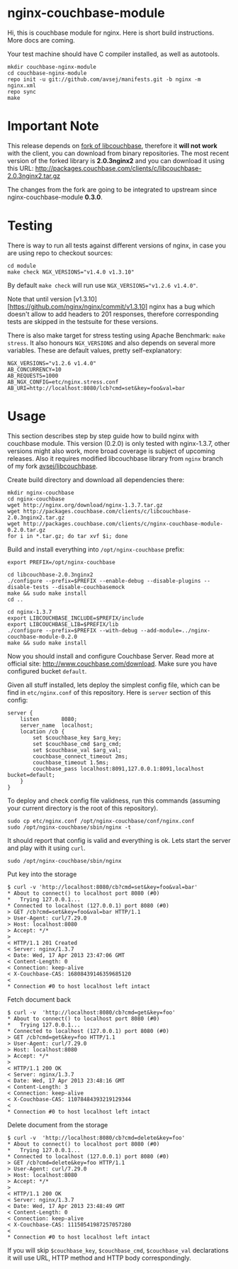 # nginx-couchbase-module

Hi, this is couchbase module for nginx. Here is short build
instructions. More docs are coming.

Your test machine should have C compiler installed, as well as
autotools.

    mkdir couchbase-nginx-module
    cd couchbase-nginx-module
    repo init -u git://github.com/avsej/manifests.git -b nginx -m nginx.xml
    repo sync
    make

# Important Note

This release depends on [fork of libcouchbase][1], therefore it **will
not work** with the client, you can download from binary repositories.
The most recent version of the forked library is **2.0.3nginx2** and
you can download it using this URL:
http://packages.couchbase.com/clients/c/libcouchbase-2.0.3nginx2.tar.gz

The changes from the fork are going to be integrated to upstream since
nginx-couchbase-module **0.3.0**.

# Testing

There is way to run all tests against different versions of nginx, in
case you are using repo to checkout sources:

    cd module
    make check NGX_VERSIONS="v1.4.0 v1.3.10"

By default `make check` will run use `NGX_VERSIONS="v1.2.6 v1.4.0"`.

Note that until version [v1.3.10][https://github.com/nginx/nginx/commit/v1.3.10]
nginx has a bug which doesn't allow to add headers to 201 responses,
therefore corresponding tests are skipped in the testsuite for these
versions.

There is also make target for stress testing using Apache Benchmark:
`make stress`. It also honours `NGX_VERSIONS` and also depends on
several more variables. These are default values, pretty
self-explanatory:

    NGX_VERSIONS="v1.2.6 v1.4.0"
    AB_CONCURRENCY=10
    AB_REQUESTS=1000
    AB_NGX_CONFIG=etc/nginx.stress.conf
    AB_URI=http://localhost:8080/lcb?cmd=set&key=foo&val=bar

# Usage

This section describes step by step guide how to build nginx with
couchbase module. This version (0.2.0) is only tested with
nginx-1.3.7, other versions might also work, more broad coverage is
subject of upcoming releases. Also it requires modified libcouchbase
library from `nginx` branch of my fork [avsej/libcouchbase][1].

Create build directory and download all dependencies there:

    mkdir nginx-couchbase
    cd nginx-couchbase
    wget http://nginx.org/download/nginx-1.3.7.tar.gz
    wget http://packages.couchbase.com/clients/c/libcouchbase-2.0.3nginx2.tar.gz
    wget http://packages.couchbase.com/clients/c/nginx-couchbase-module-0.2.0.tar.gz
    for i in *.tar.gz; do tar xvf $i; done

Build and install everything into `/opt/nginx-couchbase` prefix:

    export PREFIX=/opt/nginx-couchbase

    cd libcouchbase-2.0.3nginx2
    ./configure --prefix=$PREFIX --enable-debug --disable-plugins --disable-tests --disable-couchbasemock
    make && sudo make install
    cd ..

    cd nginx-1.3.7
    export LIBCOUCHBASE_INCLUDE=$PREFIX/include
    export LIBCOUCHBASE_LIB=$PREFIX/lib
    ./configure --prefix=$PREFIX --with-debug --add-module=../nginx-couchbase-module-0.2.0
    make && sudo make install

Now you should install and configure Couchbase Server. Read more at
official site: http://www.couchbase.com/download. Make sure you have
configured bucket `default`.

Given all stuff installed, lets deploy the simplest config file,
which can be find in `etc/nginx.conf` of this repository. Here is
`server` section of this config:

    server {
        listen       8080;
        server_name  localhost;
        location /cb {
            set $couchbase_key $arg_key;
            set $couchbase_cmd $arg_cmd;
            set $couchbase_val $arg_val;
            couchbase_connect_timeout 2ms;
            couchbase_timeout 1.5ms;
            couchbase_pass localhost:8091,127.0.0.1:8091,localhost bucket=default;
        }
    }

To deploy and check config file validness, run this commands (assuming
your current directory is the root of this repository).

    sudo cp etc/nginx.conf /opt/nginx-couchbase/conf/nginx.conf
    sudo /opt/nginx-couchbase/sbin/nginx -t

It should report that config is valid and everything is ok. Lets start
the server and play with it using `curl`.

    sudo /opt/nginx-couchbase/sbin/nginx

Put key into the storage

    $ curl -v 'http://localhost:8080/cb?cmd=set&key=foo&val=bar'
    * About to connect() to localhost port 8080 (#0)
    *   Trying 127.0.0.1...
    * Connected to localhost (127.0.0.1) port 8080 (#0)
    > GET /cb?cmd=set&key=foo&val=bar HTTP/1.1
    > User-Agent: curl/7.29.0
    > Host: localhost:8080
    > Accept: */*
    >
    < HTTP/1.1 201 Created
    < Server: nginx/1.3.7
    < Date: Wed, 17 Apr 2013 23:47:06 GMT
    < Content-Length: 0
    < Connection: keep-alive
    < X-Couchbase-CAS: 16808439146359685120
    <
    * Connection #0 to host localhost left intact

Fetch document back

    $ curl -v  'http://localhost:8080/cb?cmd=get&key=foo'
    * About to connect() to localhost port 8080 (#0)
    *   Trying 127.0.0.1...
    * Connected to localhost (127.0.0.1) port 8080 (#0)
    > GET /cb?cmd=get&key=foo HTTP/1.1
    > User-Agent: curl/7.29.0
    > Host: localhost:8080
    > Accept: */*
    >
    < HTTP/1.1 200 OK
    < Server: nginx/1.3.7
    < Date: Wed, 17 Apr 2013 23:48:16 GMT
    < Content-Length: 3
    < Connection: keep-alive
    < X-Couchbase-CAS: 11078484393219129344
    <
    * Connection #0 to host localhost left intact

Delete document from the storage

    $ curl -v  'http://localhost:8080/cb?cmd=delete&key=foo'
    * About to connect() to localhost port 8080 (#0)
    *   Trying 127.0.0.1...
    * Connected to localhost (127.0.0.1) port 8080 (#0)
    > GET /cb?cmd=delete&key=foo HTTP/1.1
    > User-Agent: curl/7.29.0
    > Host: localhost:8080
    > Accept: */*
    >
    < HTTP/1.1 200 OK
    < Server: nginx/1.3.7
    < Date: Wed, 17 Apr 2013 23:48:49 GMT
    < Content-Length: 0
    < Connection: keep-alive
    < X-Couchbase-CAS: 11150541987257057280
    <
    * Connection #0 to host localhost left intact

If you will skip `$couchbase_key`, `$couchbase_cmd`, `$couchbase_val`
declarations it will use URL, HTTP method and HTTP body
correspondingly.

[1]: https://github.com/avsej/libcouchbase/tree/nginx
